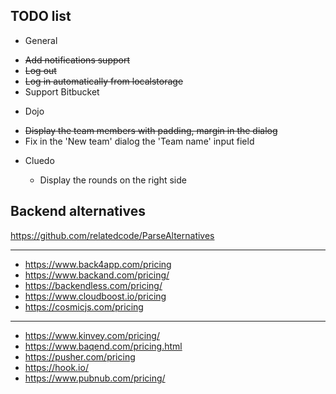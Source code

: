 ## TODO list

 - General

  * ~~Add notifications support~~
  * ~~Log out~~
  * ~~Log in automatically from localstorage~~
  * Support Bitbucket

 - Dojo

  * ~~Display the team members with padding, margin in the dialog~~
  * Fix in the 'New team' dialog the 'Team name' input field

- Cluedo

  * Display the rounds on the right side


## Backend alternatives
https://github.com/relatedcode/ParseAlternatives

---
- https://www.back4app.com/pricing
- https://www.backand.com/pricing/
- https://backendless.com/pricing/
- https://www.cloudboost.io/pricing
- https://cosmicjs.com/pricing
---
- https://www.kinvey.com/pricing/
- https://www.baqend.com/pricing.html
- https://pusher.com/pricing
- https://hook.io/
- https://www.pubnub.com/pricing/

